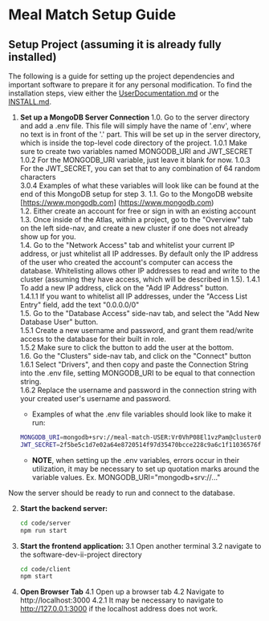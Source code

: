 # Meal Match Setup Guide

## Setup Project (assuming it is already fully installed)

The following is a guide for setting up the project dependencies and important software to prepare it for any personal modification. To find the installation steps, view either the [UserDocumentation.md](./UserDocumentation.md#running-the-software:) or the [INSTALL.md](./INSTALL.md).

1. **Set up a MongoDB Server Connection**
    1.0. Go to the server directory and add a .env file. This file will simply have the name of '.env', where no text is in front of the '.' part. This will be set up in the server directory, which is inside the top-level code directory of the project.
      1.0.1 Make sure to create two variables named MONGODB_URI and JWT_SECRET 
      1.0.2 For the MONGODB_URI variable, just leave it blank for now.
      1.0.3 For the JWT_SECRET, you can set that to any combination of 64 random characters  
      3.0.4 Examples of what these variables will look like can be found at the end of this MongoDB setup for step 3.
    1.1. Go to the MongoDB website [https://www.mongodb.com] (https://www.mongodb.com)  
    1.2. Either create an account for free or sign in with an existing account  
    1.3. Once inside of the Atlas, within a project, go to the "Overview" tab on the left side-nav, and create a new cluster if one does not already show up for you.   
    1.4. Go to the "Network Access" tab and whitelist your current IP address, or just whitelist all IP addresses. By default only the IP address of the user who created the account's computer can access the database. Whitelisting allows other IP addresses to read and write to the cluster (assuming they have access, which will be described in 1.5).
      1.4.1 To add a new IP address, click on the "Add IP Address" button.  
        1.4.1.1 If you want to whitelist all IP addresses, under the "Access List Entry" field, add the text "0.0.0.0/0"  
    1.5. Go to the "Database Access" side-nav tab, and select the "Add New Database User" button.   
      1.5.1 Create a new username and password, and grant them read/write access to the database for their built in role.  
      1.5.2 Make sure to click the button to add the user at the bottom.  
    1.6. Go the "Clusters" side-nav tab, and click on the "Connect" button  
      1.6.1 Select "Drivers", and then copy and paste the Connection String into the .env file, setting MONGODB_URI to be equal to that connection string.  
      1.6.2 Replace the username and password in the connection string with your created user's username and password.
   
    - Examples of what the .env file variables should look like to make it run:
    ```Bash
    MONGODB_URI=mongodb+srv://meal-match-USER:Vr0VhP08El1vzPam@cluster0.0zuqz.mongodb.net/?retryWrites=true&w=majority&appName=Cluster0
    JWT_SECRET=2f5be5c1d7e02a64e8720514f97d35470bcce228c9a6c1f11036576fbd2dbe0f
    ```
      - **NOTE**, when setting up the .env variables, errors occur in their utilization, it may be necessary to set up quotation marks around the variable values. Ex. MONGODB_URI="mongodb+srv://..."

  Now the server should be ready to run and connect to the database.
   
2. **Start the backend server:**
    ```bash
    cd code/server
    npm run start
    ```
3. **Start the frontend application:**
    3.1 Open another terminal
    3.2 navigate to the software-dev-ii-project directory
    ```bash
    cd code/client
    npm start
    ```
4. **Open Browser Tab**
    4.1 Open up a browser tab
    4.2 Navigate to http://localhost:3000
      4.2.1 It may be necessary to navigate to http://127.0.0.1:3000 if the localhost address does not work.